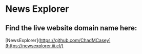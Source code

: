 # News Explorer

## Find the live website domain name here:
[NewsExplorer](https://github.com/ChadMCasey](https://newsexplorer.iii.cl/)
